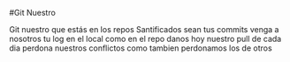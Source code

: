 #Git Nuestro 

Git nuestro que estás en los repos
Santificados sean tus commits
venga a nosotros tu log 
en el local como en el repo
danos hoy nuestro pull de cada dia
perdona nuestros conflictos
como tambien perdonamos los de otros


